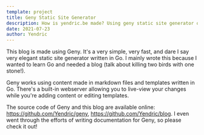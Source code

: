 ```yaml
---
template: project
title: Geny Static Site Generator
description: How is yendric.be made? Using geny static site generator of course! I'll explain you all about it on this page.
date: 2021-07-23
author: Yendric
---
```


This blog is made using Geny. It's a very simple, very fast, and dare I say very elegant static site generator written in Go. I mainly wrote this because I wanted to learn Go and needed a blog (talk about killing two birds with one stone!).

Geny works using content made in markdown files and templates written in Go.
There's a built-in webserver allowing you to live-view your changes while you're adding content or editing templates.

The source code of Geny and this blog are available online: <https://github.com/Yendric/geny>, <https://github.com/Yendric/blog>. I even went through the efforts of writing documentation for Geny, so please check it out!
